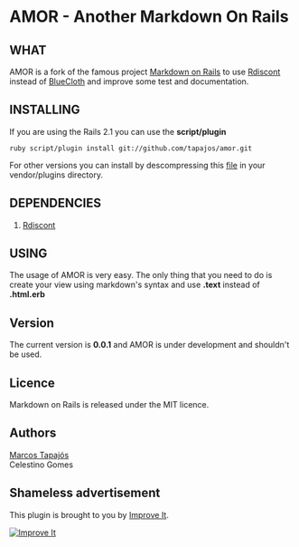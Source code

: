 # AMOR - Another Markdown On Rails

## WHAT

AMOR is a fork of the famous project [Markdown on Rails][mor] to use [Rdiscont][rd] instead of [BlueCloth][bc] and improve some test and documentation.

## INSTALLING

If you are using the Rails 2.1 you can use the **script/plugin**

	ruby script/plugin install git://github.com/tapajos/amor.git
	
For other versions you can install by descompressing this [file][tgz] in your vendor/plugins directory.

## DEPENDENCIES

1. [Rdiscont][rd]

## USING

The usage of AMOR is very easy. The only thing that you need to do is create your view using markdown's syntax and use **.text** instead of **.html.erb**

## Version

The current version is **0.0.1** and AMOR is under development and shouldn't be used.

## Licence

Markdown on Rails is released under the MIT licence.

## Authors

[Marcos Tapajós][mt]  
Celestino Gomes

## Shameless advertisement

This plugin is brought to you by [Improve It][ii].

[![Improve It][logo]][ii]

[mt]: http://www.improveit.com.br/en/company/tapajos
[ii]:		http://www.improveit.com.br
[logo]: 	http://www.improveit.com.br/images/logo/logo_improve_it_screen.gif "Improve It"
[tgz]: http://github.com/tapajos/amor/tarball/master
[bc]: http://www.deveiate.org/projects/BlueCloth
[rd]: http://github.com/rtomayko/rdiscount
[mor]: http://blog.rubygreenblue.com/project/markdown_on_rails